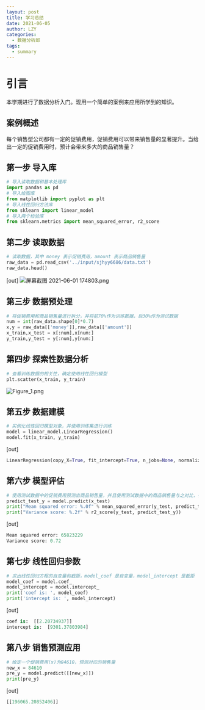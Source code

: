 ```yaml
---
layout: post
title: 学习总结
date: 2021-06-05
author: LZY
categories:
  - 数据分析部
tags:
  - summary
---
```

# 引言
本学期进行了数据分析入门。现用一个简单的案例来应用所学到的知识。
## 案例概述
每个销售型公司都有一定的促销费用，促销费用可以带来销售量的显著提升。当给出一定的促销费用时，预计会带来多大的商品销售量？
## 第一步 导入库
```python
# 导入读取数据和基本处理库
import pandas as pd
# 导入绘图库
from matplotlib import pyplot as plt
# 导入线性回归方法库
from sklearn import linear_model
# 导入两个检验库
from sklearn.metrics import mean_squared_error, r2_score
```
## 第二步 读取数据
```python
# 读取数据，其中 money 表示促销费用，amount 表示商品销售量
raw_data = pd.read_csv('../input/sjhyy6686/data.txt')
raw_data.head()
```
[out]
![屏幕截图 2021-06-01 174803.png](https://i.loli.net/2021/06/01/2LqmKZyP3hJ4sMS.png)
## 第三步 数据预处理
```python
# 将促销费用和商品销售量进行拆分，并将前70%作为训练数据，后30%作为测试数据
num = int(raw_data.shape[0]*0.7)
x,y = raw_data[['money']],raw_data[['amount']]
x_train,x_test = x[:num],x[num:]
y_train,y_test = y[:num],y[num:]
```
## 第四步 探索性数据分析
```python
# 查看训练数据的相关性，确定使用线性回归模型
plt.scatter(x_train, y_train)
```
![Figure_1.png](https://i.loli.net/2021/06/01/U2dPsqKraLnhjQA.png)
## 第五步 数据建模
```python
# 实例化线性回归模型对象，并使用训练集进行训练
model = linear_model.LinearRegression()
model.fit(x_train, y_train)
```
[out]
```python
LinearRegression(copy_X=True, fit_intercept=True, n_jobs=None, normalize=False)
```
## 第六步 模型评估
```python
# 使用测试数据中的促销费用预测出商品销售量，并且使用测试数据中的商品销售量与之对比，得出相关指标评分
predict_test_y = model.predict(x_test)
print("Mean squared error: %.0f" % mean_squared_error(y_test, predict_test_y))
print("Variance score: %.2f" % r2_score(y_test, predict_test_y))
```
[out]
```python
Mean squared error: 65823229
Variance score: 0.72
```
## 第七步 线性回归参数
```python
# 求出线性回归方程的自变量和截距，model_coef 是自变量，model_intercept 是截距
model_coef = model.coef_
model_intercept = model.intercept_
print('coef is: ', model_coef)
print('intercept is: ', model_intercept)
```
[out]
```python
coef is:  [[2.20734937]]
intercept is:  [9301.37803984]
```
## 第八步 销售预测应用
```python
# 给定一个促销费用(x)为84610，预测对应的销售量
new_x = 84610
pre_y = model.predict([[new_x]])
print(pre_y)
```
[out]
```python
[[196065.20852406]]
```